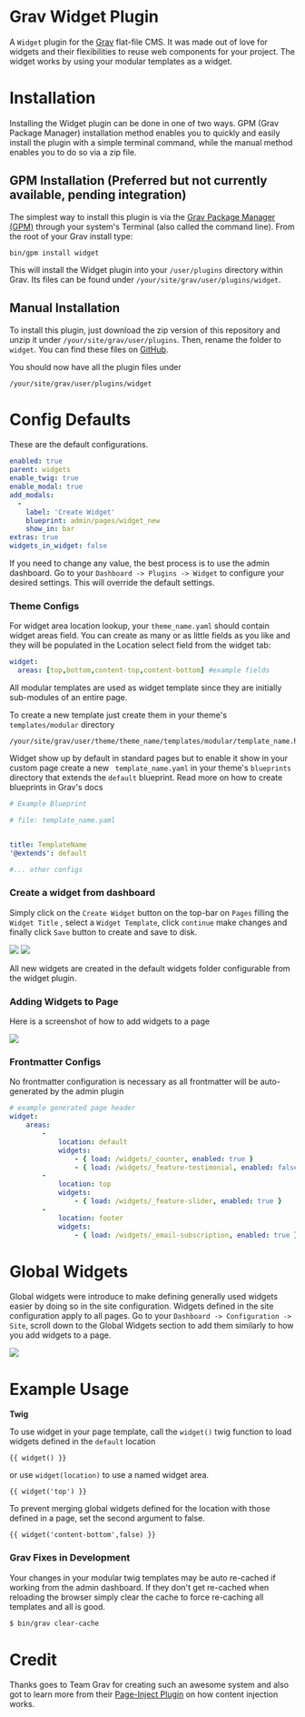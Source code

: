# Grav Widget Plugin

A `Widget` plugin for the [Grav][grav] flat-file CMS. It was made out of love for widgets and their flexibilities to reuse web components for your project. The widget works by using your modular templates as a widget.

# Installation

Installing the Widget plugin can be done in one of two ways.  GPM (Grav Package Manager) installation method enables you to quickly and easily install the plugin with a simple terminal command, while the manual method enables you to do so via a zip file.

## GPM Installation (Preferred but not currently available, pending integration)

The simplest way to install this plugin is via the [Grav Package Manager (GPM)](http://learn.getgrav.org/advanced/grav-gpm) through your system's Terminal (also called the command line).  From the root of your Grav install type:

    bin/gpm install widget

This will install the Widget plugin into your `/user/plugins` directory within Grav. Its files can be found under `/your/site/grav/user/plugins/widget`.


## Manual Installation 

To install this plugin, just download the zip version of this repository and unzip it under `/your/site/grav/user/plugins`. Then, rename the folder to `widget`. You can find these files on [GitHub](https://github.com/sojimaxi/grav-plugin-widget).

You should now have all the plugin files under

    /your/site/grav/user/plugins/widget

# Config Defaults
These are the default configurations.

```yaml
enabled: true
parent: widgets
enable_twig: true
enable_modal: true
add_modals:
  -
    label: 'Create Widget'
    blueprint: admin/pages/widget_new
    show_in: bar
extras: true
widgets_in_widget: false

```

If you need to change any value, the best process is to use the admin dashboard. Go to your `Dashboard -> Plugins -> Widget` to configure your desired settings. This will override the default settings.

### Theme Configs

For widget area location lookup, your `theme_name.yaml` should contain widget areas field. You can create as many or as little fields as you like and they will be populated in the Location select field from the widget tab:

```yaml
widget: 
  areas: [top,bottom,content-top,content-bottom] #example fields
```

All modular templates are used as widget template since they are initially sub-modules of an entire page.

To create a new template just create them in your theme's ` templates/modular ` directory

    /your/site/grav/user/theme/theme_name/templates/modular/template_name.html.twig

Widget show up by default in standard pages but to enable it show in your custom page create a new ` template_name.yaml`
in your theme's `blueprints` directory that extends the `default` blueprint. Read more on how to create blueprints in Grav's docs

```yaml
# Example Blueprint

# file: template_name.yaml


title: TemplateName
'@extends': default

#... other configs
```

### Create a widget from dashboard
Simply click on the ` Create Widget ` button on the top-bar on `Pages` filling the `Widget Title` , 
select a `Widget Template`, click `continue` make changes and finally click `Save` button to create and save to disk.

![](https://i.imgur.com/WXkrEF2.jpg)
![](https://i.imgur.com/lL3wlxr.jpg)

All new widgets are created in the default widgets folder configurable from the widget plugin.

### Adding Widgets to Page 
Here is a screenshot of how to add widgets to a page

![](http://i.imgur.com/d5athK0.gif)

### Frontmatter Configs

No frontmatter configuration is necessary as all frontmatter will be auto-generated by the admin plugin

```yaml
# example generated page header 
widget:
    areas:
        -
            location: default
            widgets:
                - { load: /widgets/_counter, enabled: true }
                - { load: /widgets/_feature-testimonial, enabled: false }
        -
            location: top
            widgets:
                - { load: /widgets/_feature-slider, enabled: true } 
        -
            location: footer
            widgets:
                - { load: /widgets/_email-subscription, enabled: true }
```

# Global Widgets
Global widgets were introduce to make defining generally used widgets easier by doing so in the site configuration.
Widgets defined in the site configuration apply to all pages.  Go to your `Dashboard -> Configuration -> Site`, scroll down to the Global Widgets section to add them similarly to how you add widgets to a page. 

 ![](http://i.imgur.com/hiOfRAi.png)
 
# Example Usage

**Twig**

To use widget in your page template, call the ` widget() ` twig function to load widgets defined in the `default` location

```twig
{{ widget() }}
```
    
or use ` widget(location) ` to use a named widget area.

```twig
{{ widget('top') }}
```

To prevent merging global widgets defined for the location with those defined in a page, set the second argument to false.

```twig
{{ widget('content-bottom',false) }}
```

### Grav Fixes in Development

Your changes in your modular twig templates may be auto re-cached if working from the admin dashboard.
If they don't get re-cached when reloading the browser simply clear the cache to force re-caching all templates and all is good.

```bash
$ bin/grav clear-cache

```
# Credit
Thanks goes to Team Grav for creating such an awesome system and also got to learn more from their [Page-Inject Plugin](https://github.com/getgrav/grav-plugin-page-inject) on how content injection works.

[grav]: http://github.com/getgrav/grav

